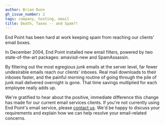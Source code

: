```yaml
---
author: Brian Dunn
gh_issue_number: 2
tags: company, hosting, email
title: Death, Taxes -- and Spam?!
---
```


End Point has been hard at work keeping spam from reaching our clients' email boxes.

In December 2004, End Point installed new email filters, powered by two state-of-the-art packages: amavisd-new and SpamAssassin.

By filtering out the most egregious junk emails at the server level, far fewer undesirable emails reach our clients' inboxes. Real mail downloads to their inboxes faster, and the painful morning routine of going through the pile of junk mail delivered overnight is gone. That time savings multiplied for each employee really adds up.

We're gratified to hear about the positive, immediate difference this change has made for our current email services clients. If you're not currently using End Point's email service, please [contact us](/contact). We'd be happy to discuss your requirements and explain how we can help resolve your email-related concerns.
